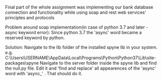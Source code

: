 Final part of the whole assignment was implementing our bank database connection 
and functionality while using soap and rest web services' principles and protocols

Problem around soap implementation(in case of python 3.7 and later - async keyword error): 
Since python 3.7 the 'async' word became a reserved keyword by python.

Solution: 
Navigate to the lib folder of the installed spyne lib in your system. 
e.g. C:\Users\USERNAME\AppData\Local\Programs\Python\Python37\Lib\site-packages\spyne 
Navigate to the server folder inside the spyne lib and find the null.py file. 
Edit it and 'find and replace' all appearences of the 'async' word with 'async_' .
That should do it.
